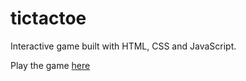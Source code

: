 # tictactoe 

 Interactive game built with HTML, CSS and JavaScript.

 Play the game [here](https://aprilcanete.github.io/tictactoe/)

